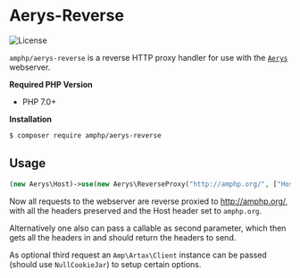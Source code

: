 # Aerys-Reverse

![License](https://img.shields.io/badge/license-MIT-blue.svg?style=flat-square)

`amphp/aerys-reverse` is a reverse HTTP proxy handler for use with the [`Aerys`](https://github.com/amphp/aerys)
webserver.

**Required PHP Version**

- PHP 7.0+

**Installation**

```bash
$ composer require amphp/aerys-reverse
```

## Usage

```PHP
(new Aerys\Host)->use(new Aerys\ReverseProxy("http://amphp.org/", ["Host" => ["amphp.org"]]);
```

Now all requests to the webserver are reverse proxied to http://amphp.org/, with all the headers preserved and the Host header set to `amphp.org`.

Alternatively one also can pass a callable as second parameter, which then gets all the headers in and should return the headers to send.

As optional third request an `Amp\Artax\Client` instance can be passed (should use `NullCookieJar`) to setup certain options.
